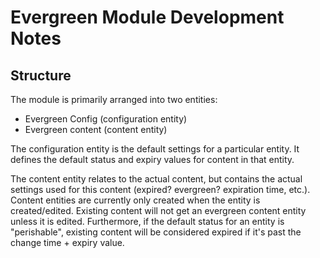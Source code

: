 # Evergreen Module Development Notes

## Structure

The module is primarily arranged into two entities:

- Evergreen Config (configuration entity)
- Evergreen content (content entity)

The configuration entity is the default settings for a particular entity. It
defines the default status and expiry values for content in that entity.

The content entity relates to the actual content, but contains the actual
settings used for this content (expired? evergreen? expiration time, etc.).
Content entities are currently only created when the entity is created/edited.
Existing content will not get an evergreen content entity unless it is edited.
Furthermore, if the default status for an entity is "perishable", existing
content will be considered expired if it's past the change time + expiry value.

